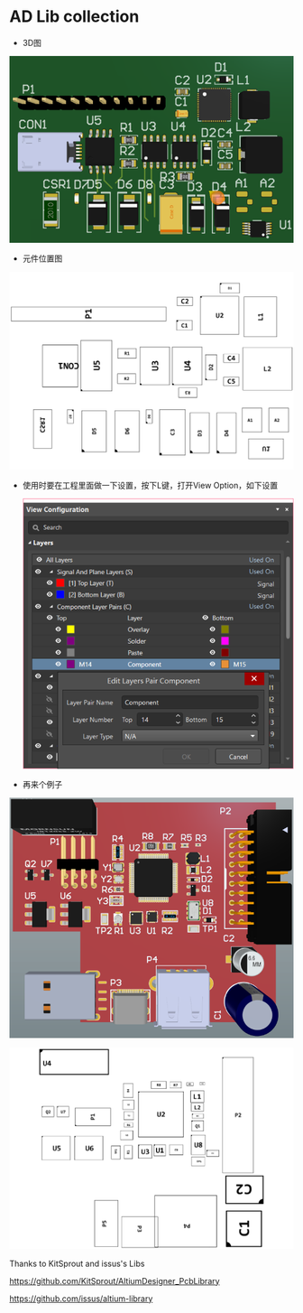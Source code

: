 # AD Lib collection 

- 3D图

![1543401462559](./pic/demo.png)

- 元件位置图

![](./pic/demo_component.png)

- 使用时要在工程里面做一下设置，按下L键，打开View Option，如下设置

  ![1543405023258](./pic/View_Option.png)

- 再来个例子

![1543477879788](./pic/demo2.png)

![1543477839837](./pic/demo2_com.png)

Thanks to KitSprout and issus's Libs

https://github.com/KitSprout/AltiumDesigner_PcbLibrary

https://github.com/issus/altium-library